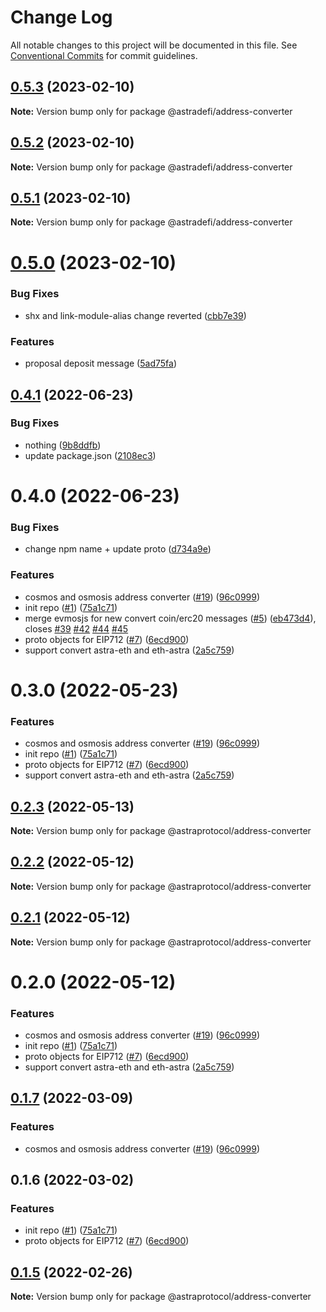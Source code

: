 # Change Log

All notable changes to this project will be documented in this file.
See [Conventional Commits](https://conventionalcommits.org) for commit guidelines.

## [0.5.3](https://github.com/astraprotocol/astrajs/compare/@astradefi/address-converter@0.5.2...@astradefi/address-converter@0.5.3) (2023-02-10)

**Note:** Version bump only for package @astradefi/address-converter

## [0.5.2](https://github.com/astraprotocol/astrajs/compare/@astradefi/address-converter@0.5.1...@astradefi/address-converter@0.5.2) (2023-02-10)

**Note:** Version bump only for package @astradefi/address-converter

## [0.5.1](https://github.com/astraprotocol/astrajs/compare/@astradefi/address-converter@0.5.0...@astradefi/address-converter@0.5.1) (2023-02-10)

**Note:** Version bump only for package @astradefi/address-converter

# [0.5.0](https://github.com/astraprotocol/astrajs/compare/@astradefi/address-converter@0.4.1...@astradefi/address-converter@0.5.0) (2023-02-10)

### Bug Fixes

- shx and link-module-alias change reverted ([cbb7e39](https://github.com/astraprotocol/astrajs/commit/cbb7e396f88f87f32f349c0c2d740902ce15be49))

### Features

- proposal deposit message ([5ad75fa](https://github.com/astraprotocol/astrajs/commit/5ad75fad7c46f5ce416078550a7ca95209046fac))

## [0.4.1](https://github.com/astraprotocol/astrajs/compare/@astradefi/address-converter@0.4.0...@astradefi/address-converter@0.4.1) (2022-06-23)

### Bug Fixes

- nothing ([9b8ddfb](https://github.com/astraprotocol/astrajs/commit/9b8ddfbb3b5b19f84b737c5b604edff4be7f08c1))
- update package.json ([2108ec3](https://github.com/astraprotocol/astrajs/commit/2108ec308c1abe79ff119d07080ef51fb83279a8))

# 0.4.0 (2022-06-23)

### Bug Fixes

- change npm name + update proto ([d734a9e](https://github.com/astraprotocol/astrajs/commit/d734a9ed44b6e784f2448e6e610aef2c0046013c))

### Features

- cosmos and osmosis address converter ([#19](https://github.com/astraprotocol/astrajs/issues/19)) ([96c0999](https://github.com/astraprotocol/astrajs/commit/96c0999b2b7b9c00a1be5b8d1f94587d5a22274a))
- init repo ([#1](https://github.com/astraprotocol/astrajs/issues/1)) ([75a1c71](https://github.com/astraprotocol/astrajs/commit/75a1c71af1e48216139554f375151e167d3ff87f))
- merge evmosjs for new convert coin/erc20 messages ([#5](https://github.com/astraprotocol/astrajs/issues/5)) ([eb473d4](https://github.com/astraprotocol/astrajs/commit/eb473d4acbfdf62639c090290c0e681a4e802725)), closes [#39](https://github.com/astraprotocol/astrajs/issues/39) [#42](https://github.com/astraprotocol/astrajs/issues/42) [#44](https://github.com/astraprotocol/astrajs/issues/44) [#45](https://github.com/astraprotocol/astrajs/issues/45)
- proto objects for EIP712 ([#7](https://github.com/astraprotocol/astrajs/issues/7)) ([6ecd900](https://github.com/astraprotocol/astrajs/commit/6ecd9004f081c6a70b80d903878877d378ff6c75))
- support convert astra-eth and eth-astra ([2a5c759](https://github.com/astraprotocol/astrajs/commit/2a5c75980b2d201df9d21369bca08fc037dd58dd))

# 0.3.0 (2022-05-23)

### Features

- cosmos and osmosis address converter ([#19](https://github.com/astraprotocol/astrajs/issues/19)) ([96c0999](https://github.com/astraprotocol/astrajs/commit/96c0999b2b7b9c00a1be5b8d1f94587d5a22274a))
- init repo ([#1](https://github.com/astraprotocol/astrajs/issues/1)) ([75a1c71](https://github.com/astraprotocol/astrajs/commit/75a1c71af1e48216139554f375151e167d3ff87f))
- proto objects for EIP712 ([#7](https://github.com/astraprotocol/astrajs/issues/7)) ([6ecd900](https://github.com/astraprotocol/astrajs/commit/6ecd9004f081c6a70b80d903878877d378ff6c75))
- support convert astra-eth and eth-astra ([2a5c759](https://github.com/astraprotocol/astrajs/commit/2a5c75980b2d201df9d21369bca08fc037dd58dd))

## [0.2.3](https://github.com/astraprotocol/astrajs/compare/@astraprotocol/address-converter@0.2.2...@astraprotocol/address-converter@0.2.3) (2022-05-13)

**Note:** Version bump only for package @astraprotocol/address-converter

## [0.2.2](https://github.com/astraprotocol/astrajs/compare/@astraprotocol/address-converter@0.2.1...@astraprotocol/address-converter@0.2.2) (2022-05-12)

**Note:** Version bump only for package @astraprotocol/address-converter

## [0.2.1](https://github.com/AstraProtocol/evmosjs/compare/@astraprotocol/address-converter@0.2.0...@astraprotocol/address-converter@0.2.1) (2022-05-12)

**Note:** Version bump only for package @astraprotocol/address-converter

# 0.2.0 (2022-05-12)

### Features

- cosmos and osmosis address converter ([#19](https://github.com/AstraProtocol/evmosjs/issues/19)) ([96c0999](https://github.com/AstraProtocol/evmosjs/commit/96c0999b2b7b9c00a1be5b8d1f94587d5a22274a))
- init repo ([#1](https://github.com/AstraProtocol/evmosjs/issues/1)) ([75a1c71](https://github.com/AstraProtocol/evmosjs/commit/75a1c71af1e48216139554f375151e167d3ff87f))
- proto objects for EIP712 ([#7](https://github.com/AstraProtocol/evmosjs/issues/7)) ([6ecd900](https://github.com/AstraProtocol/evmosjs/commit/6ecd9004f081c6a70b80d903878877d378ff6c75))
- support convert astra-eth and eth-astra ([2a5c759](https://github.com/AstraProtocol/evmosjs/commit/2a5c75980b2d201df9d21369bca08fc037dd58dd))

## [0.1.7](https://github.com/astraprotocol/astrajs/compare/@astraprotocol/address-converter@0.1.6...@astraprotocol/address-converter@0.1.7) (2022-03-09)

### Features

- cosmos and osmosis address converter ([#19](https://github.com/astraprotocol/astrajs/issues/19)) ([96c0999](https://github.com/astraprotocol/astrajs/commit/96c0999b2b7b9c00a1be5b8d1f94587d5a22274a))

## 0.1.6 (2022-03-02)

### Features

- init repo ([#1](https://github.com/astraprotocol/astrajs/issues/1)) ([75a1c71](https://github.com/astraprotocol/astrajs/commit/75a1c71af1e48216139554f375151e167d3ff87f))
- proto objects for EIP712 ([#7](https://github.com/astraprotocol/astrajs/issues/7)) ([6ecd900](https://github.com/astraprotocol/astrajs/commit/6ecd9004f081c6a70b80d903878877d378ff6c75))

## [0.1.5](https://github.com/astraprotocol/astrajs/compare/@astraprotocol/address-converter@0.1.2...@astraprotocol/address-converter@0.1.5) (2022-02-26)

**Note:** Version bump only for package @astraprotocol/address-converter
